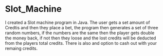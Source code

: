 # Slot_Machine
I created a Slot machine program in Java. The user gets a set amount of Credtis and then they place a bet, the program then generates a set of three random numbers, if the numbers are the same then the player gets double the money back, if not then they loose and the lost credits will be deducted from the players total credits. There is also and option to cash out with your remaing credits.
